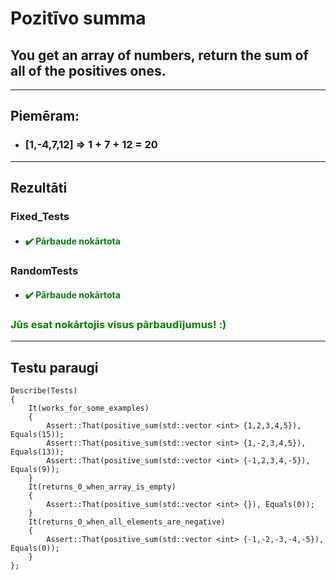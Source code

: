 
# **Pozitīvo summa**

## **You get an array of numbers, return the sum of all of the positives ones.**
------
## **Piemēram:**

* ### [1,-4,7,12] => 1 + 7 + 12 = 20

---
## **Rezultāti**


###   Fixed_Tests
- #### <span style="color:green">:heavy_check_mark: Pārbaude nokārtota</span>

### RandomTests
- #### <span style="color:green">:heavy_check_mark: Pārbaude nokārtota</span>
  
### <span style="color:green"> Jūs esat nokārtojis visus pārbaudījumus! :)</span>

---
## **Testu paraugi**
```
Describe(Tests)
{
    It(works_for_some_examples)
    {
        Assert::That(positive_sum(std::vector <int> {1,2,3,4,5}), Equals(15));
        Assert::That(positive_sum(std::vector <int> {1,-2,3,4,5}), Equals(13));
        Assert::That(positive_sum(std::vector <int> {-1,2,3,4,-5}), Equals(9));
    }
    It(returns_0_when_array_is_empty)
    {
        Assert::That(positive_sum(std::vector <int> {}), Equals(0));
    }
    It(returns_0_when_all_elements_are_negative)
    {
        Assert::That(positive_sum(std::vector <int> {-1,-2,-3,-4,-5}), Equals(0));
    }
};